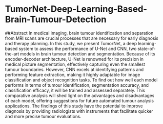 # TumorNet-Deep-Learning-Based-Brain-Tumour-Detection
##Abstract 
In medical imaging, brain tumour identification
and separation from MRI scans are crucial processes that are
necessary for early diagnosis and therapy planning. In this study,
we present TumorNet, a deep learning-based system to assess
the performance of U-Net and CNN, two state-of-the-art models
in brain tumour detection and segmentation. Because of its
encoder-decoder architecture, U-Net is renowned for its precision
in medical picture segmentation, effectively capturing even the
smallest tumour boundaries. However, CNN excels at identifying
patterns and performing feature extraction, making it highly
adaptable for image classification and object recognition tasks.
To find out how well each model performs in terms of tumour
identification, segmentation accuracy, and classification efficacy,
it will be trained and assessed separately. This comparative
analysis will shed light on the advantages and disadvantages of
each model, offering suggestions for future automated tumour
analysis applications. The findings of this study have the potential
to improve diagnosis by providing radiologists with instruments
that facilitate quicker and more precise tumour evaluations.
